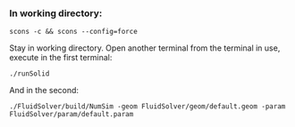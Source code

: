 ### In working directory:
    scons -c && scons --config=force

Stay in working directory. Open another terminal from the terminal in use, execute in the first terminal:

    ./runSolid

And in the second:

    ./FluidSolver/build/NumSim -geom FluidSolver/geom/default.geom -param FluidSolver/param/default.param
